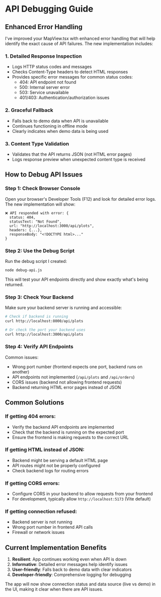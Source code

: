 # API Debugging Guide

## Enhanced Error Handling

I've improved your MapView.tsx with enhanced error handling that will help identify the exact cause of API failures. The new implementation includes:

### 1. Detailed Response Inspection
- Logs HTTP status codes and messages
- Checks Content-Type headers to detect HTML responses
- Provides specific error messages for common status codes:
  - 404: API endpoint not found
  - 500: Internal server error
  - 503: Service unavailable
  - 401/403: Authentication/authorization issues

### 2. Graceful Fallback
- Falls back to demo data when API is unavailable
- Continues functioning in offline mode
- Clearly indicates when demo data is being used

### 3. Content Type Validation
- Validates that the API returns JSON (not HTML error pages)
- Logs response preview when unexpected content type is received

## How to Debug API Issues

### Step 1: Check Browser Console
Open your browser's Developer Tools (F12) and look for detailed error logs. The new implementation will show:

```
❌ API responded with error: {
  status: 404,
  statusText: "Not Found",
  url: "http://localhost:3000/api/plots",
  headers: {...},
  responseBody: "<!DOCTYPE html>..."
}
```

### Step 2: Use the Debug Script
Run the debug script I created:

```bash
node debug-api.js
```

This will test your API endpoints directly and show exactly what's being returned.

### Step 3: Check Your Backend
Make sure your backend server is running and accessible:

```bash
# Check if backend is running
curl http://localhost:8000/api/plots

# Or check the port your backend uses
curl http://localhost:3000/api/plots
```

### Step 4: Verify API Endpoints
Common issues:
- Wrong port number (frontend expects one port, backend runs on another)
- API endpoints not implemented (`/api/plots` and `/api/orders`)
- CORS issues (backend not allowing frontend requests)
- Backend returning HTML error pages instead of JSON

## Common Solutions

### If getting 404 errors:
- Verify the backend API endpoints are implemented
- Check that the backend is running on the expected port
- Ensure the frontend is making requests to the correct URL

### If getting HTML instead of JSON:
- Backend might be serving a default HTML page
- API routes might not be properly configured
- Check backend logs for routing errors

### If getting CORS errors:
- Configure CORS in your backend to allow requests from your frontend
- For development, typically allow `http://localhost:5173` (Vite default)

### If getting connection refused:
- Backend server is not running
- Wrong port number in frontend API calls
- Firewall or network issues

## Current Implementation Benefits

1. **Resilient**: App continues working even when API is down
2. **Informative**: Detailed error messages help identify issues
3. **User-friendly**: Falls back to demo data with clear indicators
4. **Developer-friendly**: Comprehensive logging for debugging

The app will now show connection status and data source (live vs demo) in the UI, making it clear when there are API issues.
